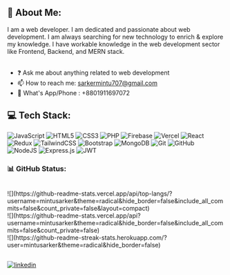 ## 💫 About Me:
I am a web developer. I am dedicated and passionate about web development. I am always searching for new technology to enrich & explore my knowledge. 
I have workable knowledge in the web development sector like Frontend, Backend, and MERN stack.<br><br>
- ❓ Ask me about anything related to web development<br>
- 📫 How to reach me: sarkermintu707@gmail.com<br>  
- 🌱 What's App/Phone : +8801911697072
  
## 💻 Tech Stack:
![JavaScript](https://img.shields.io/badge/javascript-%23323330.svg?style=for-the-badge&logo=javascript&logoColor=%23F7DF1E) ![HTML5](https://img.shields.io/badge/html5-%23E34F26.svg?style=for-the-badge&logo=html5&logoColor=white) ![CSS3](https://img.shields.io/badge/css3-%231572B6.svg?style=for-the-badge&logo=css3&logoColor=white) ![PHP](https://img.shields.io/badge/php-%23777BB4.svg?style=for-the-badge&logo=php&logoColor=white) ![Firebase](https://img.shields.io/badge/firebase-%23039BE5.svg?style=for-the-badge&logo=firebase) ![Vercel](https://img.shields.io/badge/vercel-%23000000.svg?style=for-the-badge&logo=vercel&logoColor=white) ![React](https://img.shields.io/badge/react-%2320232a.svg?style=for-the-badge&logo=react&logoColor=%2361DAFB) ![Redux](https://img.shields.io/badge/redux-%23593d88.svg?style=for-the-badge&logo=redux&logoColor=white) ![TailwindCSS](https://img.shields.io/badge/tailwindcss-%2338B2AC.svg?style=for-the-badge&logo=tailwind-css&logoColor=white) ![Bootstrap](https://img.shields.io/badge/bootstrap-%238511FA.svg?style=for-the-badge&logo=bootstrap&logoColor=white) ![MongoDB](https://img.shields.io/badge/MongoDB-%234ea94b.svg?style=for-the-badge&logo=mongodb&logoColor=white) ![Git](https://img.shields.io/badge/git-%23F05033.svg?style=for-the-badge&logo=git&logoColor=white) ![GitHub](https://img.shields.io/badge/github-%23121011.svg?style=for-the-badge&logo=github&logoColor=white) ![NodeJS](https://img.shields.io/badge/node.js-6DA55F?style=for-the-badge&logo=node.js&logoColor=white) ![Express.js](https://img.shields.io/badge/express.js-%23404d59.svg?style=for-the-badge&logo=express&logoColor=%2361DAFB) ![JWT](https://img.shields.io/badge/JWT-black?style=for-the-badge&logo=JSON%20web%20tokens)

### 📊 GitHub Status:
<br/>
![](https://github-readme-stats.vercel.app/api/top-langs/?username=mintusarker&theme=radical&hide_border=false&include_all_commits=false&count_private=false&layout=compact)
<br/>
![](https://github-readme-stats.vercel.app/api?username=mintusarker&theme=radical&hide_border=false&include_all_commits=false&count_private=false)
<br/>
![](https://github-readme-streak-stats.herokuapp.com/?user=mintusarker&theme=radical&hide_border=false)<br/>

##
<div align="left">
<a href="https://www.linkedin.com/in/minto-sarker" target="_blank">
<img src=https://img.shields.io/badge/linkedin-%231E77B5.svg?&style=for-the-badge&logo=linkedin&logoColor=white alt=linkedin style="margin-bottom: 5px;" />
</a>
</div>
